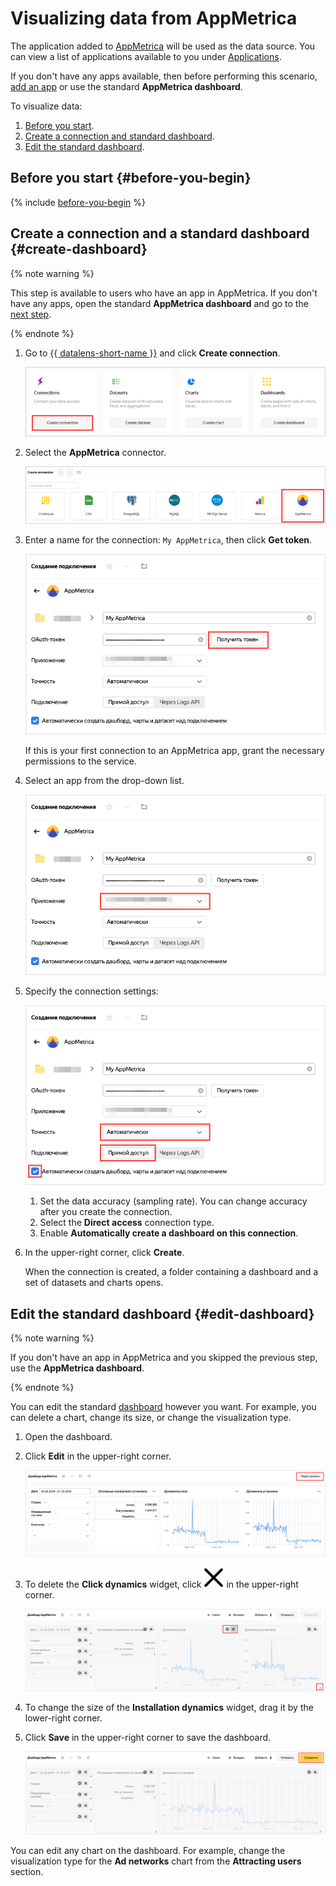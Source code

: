 # Visualizing data from AppMetrica

The application added to [AppMetrica](https://appmetrica.yandex.com) will be used as the data source. You can view a list of applications available to you under [Applications](https://appmetrica.yandex.com/application/list).

If you don't have any apps available, then before performing this scenario, [add an app](https://appmetrica.yandex.com/docs/quick-start/concepts/quick-start.html) or use the standard **AppMetrica dashboard**.

To visualize data:

1. [Before you start](#before-you-begin).
1. [Create a connection and standard dashboard](#create-dashboard).
1. [Edit the standard dashboard](#edit-dashboard).

## Before you start {#before-you-begin}

{% include [before-you-begin](includes/before-you-begin-datalens.md) %}

## Create a connection and a standard dashboard {#create-dashboard}

{% note warning %}

This step is available to users who have an app in AppMetrica. If you don't have any apps, open the standard **AppMetrica dashboard** and go to the [next step](#edit-dashboard).

{% endnote %}

1. Go to [{{ datalens-short-name }}](https://datalens.yandex.com) and click **Create connection**.

    ![image](../../_assets/datalens/solution-06/02-create-connection.png)

1. Select the **AppMetrica** connector.

    ![image](../../_assets/datalens/solution-06/03-choose-appmetrica.png)

1. Enter a name for the connection: `My AppMetrica`, then click **Get token**.

    ![image](../../_assets/datalens/solution-06/get-token.png)

    If this is your first connection to an AppMetrica app, grant the necessary permissions to the service.

1. Select an app from the drop-down list.

    ![image](../../_assets/datalens/solution-06/select-an-app.png)

1. Specify the connection settings:

    ![image](../../_assets/datalens/solution-06/specify-fields.png)
    1. Set the data accuracy (sampling rate). You can change accuracy after you create the connection.
    1. Select the **Direct access** connection type.
    1. Enable **Automatically create a dashboard on this connection**.

1. In the upper-right corner, click **Create**.

    When the connection is created, a folder containing a dashboard and a set of datasets and charts opens.

## Edit the standard dashboard {#edit-dashboard}

{% note warning %}

If you don't have an app in AppMetrica and you skipped the previous step, use the **AppMetrica dashboard**.

{% endnote %}

You can edit the standard [dashboard](../../datalens/concepts/dashboard.md) however you want. For example, you can delete a chart, change its size, or change the visualization type.

1. Open the dashboard.

1. Click **Edit** in the upper-right corner.

    ![image](../../_assets/datalens/solution-06/05-edit-dashboard.png)

1. To delete the **Click dynamics** widget, click ![image](../../_assets/datalens/cross.svg) in the upper-right corner.

    ![image](../../_assets/datalens/solution-06/06-specify-widgets.png)

1. To change the size of the **Installation dynamics** widget, drag it by the lower-right corner.

1. Click **Save** in the upper-right corner to save the dashboard.

     ![image](../../_assets/datalens/solution-06/07-save-dashboard.png)

You can edit any chart on the dashboard. For example, change the visualization type for the **Ad networks** chart from the **Attracting users** section.

